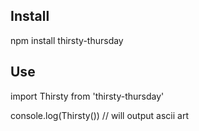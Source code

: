 ## Install

npm install thirsty-thursday

## Use

import Thirsty from 'thirsty-thursday'

console.log(Thirsty()) // will output ascii art

